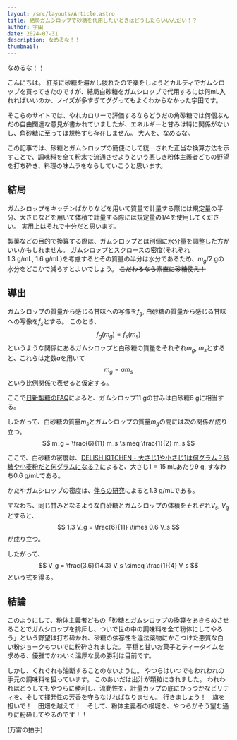 ```yaml
---
layout: /src/layouts/Article.astro
title: 結局ガムシロップで砂糖を代用したいときはどうしたらいいんだい！？
author: 宇田
date: 2024-07-31
description: なめるな！！
thumbnail:
---
```

なめるな！！

こんにちは。
紅茶に砂糖を溶かし疲れたので楽をしようとカルディでガムシロップを買ってきたのですが、結局白砂糖をガムシロップで代用するには何mL入れればいいのか、ノイズが多すぎてググってもよくわからなかった宇田です。

そこらのサイトでは、やれカロリーで評価するならどうだの角砂糖では何個ぶんだの自由闊達な意見が書かれていましたが、エネルギーと甘みは特に関係がないし、角砂糖に至っては規格すら存在しません。
大人を、なめるな。

この記事では、砂糖とガムシロップの簡便にして統一された正当な換算方法を示すことで、調味料を全て粉末で流通させようという悪しき粉体主義者どもの野望を打ち砕き、料理の味ムラをならしていこうと思います。

## 結局

ガムシロップをキッチンばかりなどを用いて質量で計量する際には規定量の半分、大さじなどを用いて体積で計量する際には規定量の$1/4$を使用してください。
実用上はそれで十分だと思います。

製菓などの目的で換算する際は、ガムシロップとは別個に水分量を調整した方がいいかもしれません。
ガムシロップとスクロースの密度(それぞれ$1.3 \ \mathrm{g/mL}, \  1.6 \ \mathrm{g/mL}$)を考慮するとその質量の半分は水分であるため、$m_g / 2 \ \mathrm{g}$の水分をどこかで減らすとよいでしょう。
<s>こだわるなら素直に砂糖使え！</s>

## 導出

ガムシロップの質量から感じる甘味への写像を$f_g$, 白砂糖の質量から感じる甘味への写像を$f_s$とする。
このとき、
$$
f_g(m_g) = f_s(m_s)
$$
というような関係にあるガムシロップと白砂糖の質量をそれぞれ$m_g, \  m_s$とすると、これらは定数$a$を用いて
$$
m_g = a m_s
$$
という比例関係で表せると仮定する。

ここで[日新製糖のFAQ](https://www.nissin-sugar.co.jp/contact/index.html/1000)によると、ガムシロップ$11 \ \mathrm{g}$の甘みは白砂糖$6 \ \mathrm{g}$に相当する。

したがって、白砂糖の質量$m_s$とガムシロップの質量$m_g$の間には次の関係が成り立つ。
$$
m_g = \frac{6}{11} m_s \simeq \frac{1}{2} m_s
$$

ここで、白砂糖の密度は、[DELISH KITCHEN - 大さじ1や小さじ1は何グラム？砂糖や小麦粉だと何グラムになる？](https://delishkitchen.tv/articles/528#contents11)によると、大さじ$1 = 15 \ \mathrm{mL}$あたり$9 \ \mathrm{g}$, すなわち$0.6 \ \mathrm{g/mL}$である。

かたやガムシロップの密度は、[伴らの研究](https://www.jstage.jst.go.jp/article/jseeja/2019/0/2019_462/_pdf)によると$1.3 \ \mathrm{g/mL}$である。

すなわち、同じ甘みとなるような白砂糖とガムシロップの体積をそれぞれ$V_s, \  V_g$とすると、
$$
1.3 V_g = \frac{6}{11} \times 0.6 V_s
$$
が成り立つ。

したがって、
$$
V_g = \frac{3.6}{14.3} V_s \simeq \frac{1}{4} V_s 
$$
という式を得る。

## 結論

このようにして、粉体主義者どもの「砂糖とガムシロップの換算をあきらめさせることでガムシロップを排斥し、ついで世の中の調味料を全て粉体にしてやろう」という野望は打ち砕かれ、砂糖の依存性を違法薬物にかこつけた悪質な白い粉ジョークもついでに粉砕されました。
平穏と甘いお菓子とティータイムを求める、優雅でかわいく温厚な民の勝利は目前です。

しかし、くれぐれも油断することのないように。
やつらはいつでもわれわれの手元の調味料を狙っています。
このあいだは出汁が顆粒にされました。
われわれはどうしてもやつらに勝利し、流動性を、計量カップの底にひっつかなビリティを、そして揮発性の芳香を守らなければなりません。
行きましょう！　旗を担いで！　田畑を越えて！　そして、粉体主義者の根城を、やつらがそう望む通りに粉砕してやるのです！！

(万雷の拍手)



